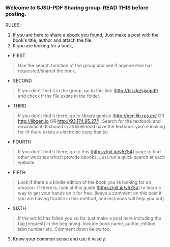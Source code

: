### Welcome to SJSU-PDF Sharing group. READ THIS before posting. 

RULES:
1) If you are here to share a ebook you found, Just make a post with the book's title, author and attach the file. 
2) If you are looking for a book,

* FIRST
>Use the search function of the group and see if anyone else has requested/shared the book. 

* SECOND
>If you don't find it in the group, go to this link (http://bit.do/sjsupdf) and check if the file exists in the folder. 

* THIRD
>If you don't find it there, go to library genisis (http://gen.lib.rus.ec/ OR http://libgen.io OR http://93.174.95.27/). Search for the textbook and download it. It should in all likelihood have the textbook you're looking for (if there exists a electronic copy that is)

* FOURTH
>If you don't find it there, go to this (https://git.io/v5Z54) page to find other websites which provide ebooks. Just run a quick search at each website. 

* FIFTH
>Look if there's a kindle edition of the book you're looking for on amazon. If there is, look at this guide (https://git.io/v5Z5u) to learn a way to get your hands on it for free. (leave a comment on this post if you are having trouble in this method, admins/mods will help you out)

* SIXTH
>If the world has failed you so far, just make a post here including the tag [request] in the beginning. Include book name, author, edition, isbn number etc. Comment down below too. 

3) Know your common sense and use it wisely.
